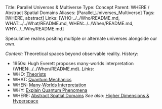 Title: Parallel Universes & Multiverse
Type: Concept
Parent: WHERE / Abstract Spatial Domains
Aliases: [Parallel_Universes_Multiverse]
Tags: [WHERE, abstract]
Links: [WHO:../../Who/README.md, WHAT:../../What/README.md, WHEN:../../When/README.md, WHY:../../Why/README.md]

Speculative realms positing multiple or alternate universes alongside our own.

_Context:_ Theoretical spaces beyond observable reality.
_History:_
- 1950s: Hugh Everett proposes many-worlds interpretation (WHEN:../../When/README.md).
_Links:_
- WHO: [Theorists](../../Who/)
- WHAT: [Quantum Mechanics](../../What/)
- WHEN: [Many-Worlds Interpretation](../../When/)
- WHY: [Explain Quantum Phenomena](../../Why/)
- WHERE: [Abstract Spatial Domains](./)
_See also:_ [Higher Dimensions & Hyperspace](Higher-Dimensions-&-Hyperspace.md)
